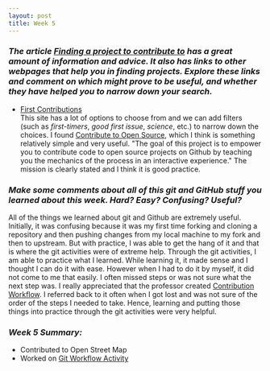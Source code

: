 ```yaml
---
layout: post
title: Week 5
---
```

### **_The article [Finding a project to contribute to][link] has a great amount of information and advice. It also has links to other webpages that help you in finding projects. Explore these links and comment on which might prove to be useful, and whether they have helped you to narrow down your search._**  
* [First Contributions][first]  
  This site has a lot of options to choose from and we can add filters (such as _first-timers_, _good first issue_, _science_, etc.) to narrow down the choices. I found [Contribute to Open Source][open], which I think is something relatively simple and very useful. "The goal of this project is to empower you to contribute code to open source projects on Github by teaching you the mechanics of the process in an interactive experience." The mission is clearly stated and I think it is good practice. 

### **_Make some comments about all of this git and GitHub stuff you learned about this week. Hard? Easy? Confusing? Useful?_** 
  All of the things we learned about git and Github are extremely useful. Initially, it was confusing because it was my first time forking and cloning a repository and then pushing changes from my local machine to my fork and then to upstream. But with practice, I was able to get the hang of it and that is where the git activities were of extreme help. Through the git activities, I am able to practice what I learned. While learning it, it made sense and I thought I can do it with ease. However when I had to do it by myself, it did not come to me that easily. I often missed steps or was not sure what the next step was. I really appreciated that the professor created [Contribution Workflow][contribution]. I referred back to it often when I got lost and was not sure of the order of the steps I needed to take. Hence, learning and putting those things into practice through the git activities were very helpful. 

### **_Week 5 Summary:_**
* Contributed to Open Street Map
* Worked on [Git Workflow Activity][another link]

[link]: https://opensource.guide/how-to-contribute/#finding-a-project-to-contribute-to
[another link]: https://github.com/hunter-college-ossd-fall-2019/github-workflow-activity-01
[contribution]: https://github.com/hunter-college-ossd-fall-2019/github-workflow-activity-01/blob/master/contribution-workflow.md
[first]: https://firstcontributions.github.io/
[open]: https://github.com/danthareja/contribute-to-open-source/issues
